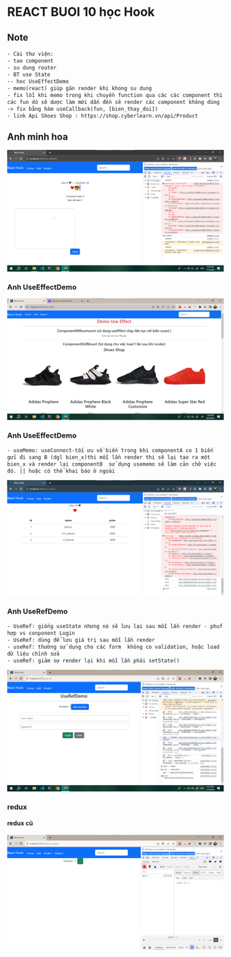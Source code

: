 # REACT BUOI 10 học Hook

## Note
    - Cài thư viện: 
    - tao component 
    - su dung router
    - BT use State
    -- hoc UseEffectDemo
    - memo(react) giúp găn render khi khong su dung
    - fix lỗi khi memo trong khi chuyền function qua các các component thì các fun dó sẽ dược làm mới dấn đến sẽ render các component không dùng -> fix bằng hàm useCallback(fun, [bien_thay_doi])
    - link Api Shoes Shop : https://shop.cyberlearn.vn/api/Product

## Anh minh hoa
![...](./images/img_minhHoaBuoi10.png)

### Anh UseEffectDemo
![...](./images/img_useEffect.png)

### Anh UseEffectDemo
    - useMemo: useConnect-tối ưu về biến trong khi componentA co 1 biến gửi đi sang B (dgl bien_x)thi mỗi lần render thi sẽ lại tạo ra một bien_x và render lại componentB  sử dụng usememo sẽ làm cản chở việc đó. || hoặc có thể khai báo ở ngoài

![...](./images/img_useMemo.png)


### Anh UseRefDemo
    - UseRef: giống useState nhưng nó sẽ lưu lại sau mỗi lần render - phuf hợp vs conponent Login
    - UseRef: dùng để lưu giá trị sau mỗi lần render
    - useRef: thường sử dụng cho các form  không co validation, hoặc load dữ liệu chỉnh sửa
    - useRef: giảm sự render lại khi mỗi lần phải setState()
![...](./images/img_useRef.png)


### redux

#### redux cũ 
![...](./images//img_redux.png)